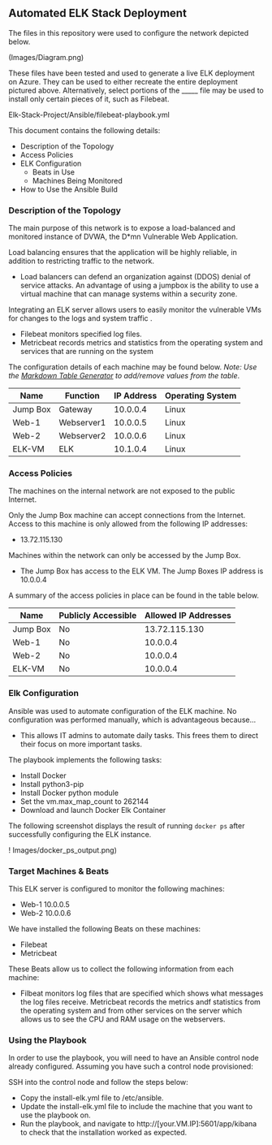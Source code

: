 ## Automated ELK Stack Deployment

The files in this repository were used to configure the network depicted below.

(Images/Diagram.png)

These files have been tested and used to generate a live ELK deployment on Azure. They can be used to either recreate the entire deployment pictured above. Alternatively, select portions of the _____ file may be used to install only certain pieces of it, such as Filebeat.

Elk-Stack-Project/Ansible/filebeat-playbook.yml

This document contains the following details:
- Description of the Topology
- Access Policies
- ELK Configuration
  - Beats in Use
  - Machines Being Monitored
- How to Use the Ansible Build


### Description of the Topology

The main purpose of this network is to expose a load-balanced and monitored instance of DVWA, the D*mn Vulnerable Web Application.

Load balancing ensures that the application will be highly reliable, in addition to restricting traffic to the network.
- Load balancers can defend an organization against (DDOS) denial of service attacks. An advantage of using a jumpbox is the ability to use a virtual machine that can manage systems within a security zone.

Integrating an ELK server allows users to easily monitor the vulnerable VMs for changes to the logs and system traffic .
- Filebeat monitors specified log files.
- Metricbeat records metrics and statistics from the operating system and services that are running on the system

The configuration details of each machine may be found below.
_Note: Use the [Markdown Table Generator](http://www.tablesgenerator.com/markdown_tables) to add/remove values from the table_.

| Name     | Function | IP Address | Operating System |
|----------|----------|------------|------------------|
| Jump Box | Gateway  | 10.0.0.4   | Linux            |
| Web-1    |Webserver1| 10.0.0.5   | Linux            |
| Web-2    |Webserver2| 10.0.0.6   | Linux            |
| ELK-VM   |ELK       | 10.1.0.4   | Linux            |

### Access Policies

The machines on the internal network are not exposed to the public Internet. 

Only the Jump Box machine can accept connections from the Internet. Access to this machine is only allowed from the following IP addresses:
- 13.72.115.130


Machines within the network can only be accessed by the Jump Box.
- The Jump Box has access to the ELK VM. The Jump Boxes IP address is 10.0.0.4

A summary of the access policies in place can be found in the table below.

| Name     | Publicly Accessible | Allowed IP Addresses |
|----------|---------------------|----------------------|
| Jump Box | No                  | 13.72.115.130        |
| Web-1    | No                  | 10.0.0.4             |
| Web-2    | No                  | 10.0.0.4             |
| ELK-VM   | No                  | 10.0.0.4             |

### Elk Configuration

Ansible was used to automate configuration of the ELK machine. No configuration was performed manually, which is advantageous because...
- This allows IT admins to automate daily tasks. This frees them to direct their focus on more important tasks.

The playbook implements the following tasks:
- Install Docker
- Install python3-pip
- Install Docker python module
- Set the vm.max_map_count to 262144
- Download and launch Docker Elk Container

The following screenshot displays the result of running `docker ps` after successfully configuring the ELK instance.

! Images/docker_ps_output.png)

### Target Machines & Beats
This ELK server is configured to monitor the following machines:
- Web-1 10.0.0.5
- Web-2 10.0.0.6

We have installed the following Beats on these machines:
- Filebeat
- Metricbeat

These Beats allow us to collect the following information from each machine:
- Filbeat monitors log files that are specified which shows what messages the log files receive. Metricbeat records the metrics andf statistics from the operating system and from other services on the server which allows us to see the CPU and RAM usage on the webservers.

### Using the Playbook
In order to use the playbook, you will need to have an Ansible control node already configured. Assuming you have such a control node provisioned: 

SSH into the control node and follow the steps below:
- Copy the install-elk.yml file to /etc/ansible.
- Update the install-elk.yml file to include the machine that you want to use the playbook on.
- Run the playbook, and navigate to http://[your.VM.IP]:5601/app/kibana to check that the installation worked as expected.


